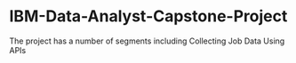 # IBM-Data-Analyst-Capstone-Project
The project has a number of segments including Collecting Job Data Using APIs
